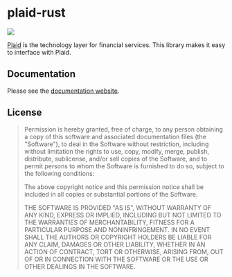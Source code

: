 # plaid-rust

[![](http://meritbadge.herokuapp.com/plaid)](https://crates.io/crates/plaid)

[Plaid][Plaid] is the technology layer for financial services. This library makes it
easy to interface with Plaid.

## Documentation

Please see the [documentation website](http://nathankot.github.io/plaid-rust).

## License

> Permission is hereby granted, free of charge, to any person obtaining a copy of
> this software and associated documentation files (the "Software"), to deal in
> the Software without restriction, including without limitation the rights to
> use, copy, modify, merge, publish, distribute, sublicense, and/or sell copies of
> the Software, and to permit persons to whom the Software is furnished to do so,
> subject to the following conditions:
>
> The above copyright notice and this permission notice shall be included in all
> copies or substantial portions of the Software.
>
> THE SOFTWARE IS PROVIDED "AS IS", WITHOUT WARRANTY OF ANY KIND, EXPRESS OR
> IMPLIED, INCLUDING BUT NOT LIMITED TO THE WARRANTIES OF MERCHANTABILITY, FITNESS
> FOR A PARTICULAR PURPOSE AND NONINFRINGEMENT. IN NO EVENT SHALL THE AUTHORS OR
> COPYRIGHT HOLDERS BE LIABLE FOR ANY CLAIM, DAMAGES OR OTHER LIABILITY, WHETHER
> IN AN ACTION OF CONTRACT, TORT OR OTHERWISE, ARISING FROM, OUT OF OR IN
> CONNECTION WITH THE SOFTWARE OR THE USE OR OTHER DEALINGS IN THE SOFTWARE.

[Plaid]: https://www.plaid.com
